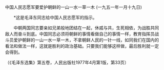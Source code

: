中国人民志愿军要爱护朝鲜的一山一水一草一木 
(一九五一年一月十九日)

　　*这是毛泽东同志给中国人民志愿军的指示。 

　　中朝两国同志要亲如兄弟般地团结在一起，休戚与共，生死相依，为战胜共同敌人而奋斗到底。中国同志必须将朝鲜的事情看做自己的事情一样，教育指挥员战斗员爱护朝鲜的一山一水一草一木，不拿朝鲜人民的一针一线，如同我们在国内的看法和做法一样，这就是胜利的政治基础。只要我们能够这样做，最后胜利就一定会得到。 

（《毛泽东选集》第五卷，人民出版社1977年4月第1版，第33页） 


 

　　 


